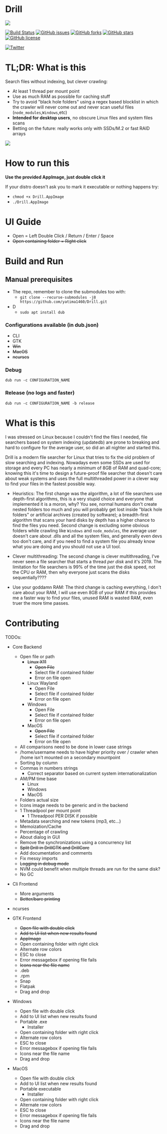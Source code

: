 # Drill

![](https://repository-images.githubusercontent.com/184500340/186b3200-75cb-11e9-9f5b-6dd249573076)

[![Build Status](https://travis-ci.org/yatima1460/Drill.svg?branch=master)](https://travis-ci.org/yatima1460/Drill)
[![GitHub issues](https://img.shields.io/github/issues/yatima1460/Drill.svg)](https://github.com/yatima1460/Drill/issues)
[![GitHub forks](https://img.shields.io/github/forks/yatima1460/Drill.svg)](https://github.com/yatima1460/Drill/network)
[![GitHub stars](https://img.shields.io/github/stars/yatima1460/Drill.svg)](https://github.com/yatima1460/Drill/stargazers)
[![GitHub license](https://img.shields.io/github/license/yatima1460/Drill.svg)](https://github.com/yatima1460/Drill/blob/master/LICENSE)

[![Twitter](https://img.shields.io/twitter/url/https/github.com/yatima1460/Drill.svg?style=social)](https://twitter.com/intent/tweet?text=Wow:&url=https%3A%2F%2Fgithub.com%2Fyatima1460%2FDrill)

# TL;DR: What is this

Search files without indexing, but clever crawling:
- At least 1 thread per mount point
- Use as much RAM as possible for caching stuff
- Try to avoid "black hole folders" using a regex based blocklist in which the crawler will never come out and never scan useful files (`node_modules`,`Windows`,etc)
- **Intended for desktop users**, no obscure Linux files and system files scans
- Betting on the future: really works only with SSDs/M.2 or fast RAID arrays


![](https://raw.githubusercontent.com/yatima1460/Drill/gh-pages/screenshot.png)

# How to run this

**Use the provided AppImage, just double click it**

If your distro doesn't ask you to mark it executable or nothing happens try:
- `chmod +x Drill.AppImage`
- `./Drill.AppImage`

# UI Guide

- Open                    = Left Double Click / Return / Enter / Space
- ~~Open containing folder  = Right click~~



# Build and Run

## Manual prerequisites

- The repo, remember to clone the submodules too with:
    - `git clone --recurse-submodules -j8 https://github.com/yatima1460/Drill.git`
- D
    - `sudo apt install dub`

### Configurations available (in dub.json)

- CLI
- GTK
- ~~Win~~
- ~~MacOS~~
- ~~ncurses~~

### Debug
```
dub run -c CONFIGURATION_NAME
```

### Release (no logs and faster)
```
dub run -c CONFIGURATION_NAME -b release
```

# What is this

I was stressed on Linux because I couldn't find the files I needed, file searchers based on system indexing (updatedb) are prone to breaking and hard to configure for the average user, so did an all nighter and started this.

Drill is a modern file searcher for Linux that tries to fix the old problem of slow searching and indexing.
Nowadays even some SSDs are used for storage and every PC has nearly a minimum of 8GB of RAM and quad-core;
knowing this it's time to design a future-proof file searcher that doesn't care about weak systems and uses the full multithreaded power in a clever way to find your files in the fastest possible way.

* Heuristics:
The first change was the algorithm, a lot of file searchers use depth-first algorithms, this is a very stupid choice and everyone that implemented it is a moron, why? 
You see, normal humans don't create nested folders too much and you will probably get lost inside "black hole folders" or artificial archives (created by software); a breadth-first algorithm that scans your hard disks by depth has a higher chance to find the files you need.
Second change is excluding some obvious folders while crawling like `Windows` and `node_modules`, the average user doesn't care about .dlls and all the system files, and generally even devs too don't care, and if you need to find a system file you already know what you are doing and you should not use a UI tool.

* Clever multithreading: The second change is clever multithreading, I've never seen a file searcher that starts a thread *per disk* and it's 2019. The limitation for file searchers is 99% of the time just the disk speed, not the CPU or RAM, then why everyone just scans the disks sequentially????

* Use your goddamn RAM: The third change is caching everything, I don't care about your RAM, I will use even 8GB of your RAM if this provides me a faster way to find your files, unused RAM is wasted RAM, even truer the more time passes.

# Contributing
TODOs:

- Core Backend
    - Open file or path
        - ~~Linux X11~~
            - ~~Open File~~
            - Select file if contained folder
            - Error on file open
        - Linux Wayland
            - Open File
            - Select file if contained folder
            - Error on file open
        - Windows
            - Open File
            - Select file if contained folder
            - Error on file open
        - MacOS
            - ~~Open File~~
            - Select file if contained folder
            - Error on file open
    - All comparisons need to be done in lower case strings
    - /home/username needs to have higher priority over / crawler when /home isn't mounted on a secondary mountpoint
    - Sorting by column
    - Commas in numbers strings
        - Correct separator based on current system internationalization
    - AM/PM time base
        - Linux
        - Windows
        - MacOS
    - Folders actual size
    - Icons image needs to be generic and in the backend
    - 1 Threadpool per mount point
        - 1 Threadpool PER DISK if possible
    - Metadata searching and new tokens (mp3, etc...)
    - Memoization/Cache
    - Percentage of crawling
    - About dialog in GUI
    - Remove the synchronizations using a concurrency list
    - ~~Split Drill in DrillGTK and DrillCore~~
    - Add documentation and comments
    - Fix messy imports
    - ~~Logging in debug mode~~
    - NVM could benefit when multiple threads are run for the same disk?
    - No GC

- Cli Frontend
    - More arguments
    - ~~Better/bare printing~~

- ncurses

- GTK Frontend
    - ~~Open file with double click~~
    - ~~Add to UI list when new results found~~
    - ~~AppImage~~
    - Open containing folder with right click 
    - Alternate row colors
    - ESC to close
    - Error messagebox if opening file fails
    - ~~Icons near the file name~~
    - .deb
    - .rpm
    - Snap
    - Flatpak
    - Drag and drop

- Windows
    - Open file with double click
    - Add to UI list when new results found
    - Portable .exe
        - Installer
    - Open containing folder with right click 
    - Alternate row colors
    - ESC to close
    - Error messagebox if opening file fails
    - Icons near the file name
    - Drag and drop

- MacOS
    - Open file with double click
    - Add to UI list when new results found
    - Portable executable
        - Installer
    - Open containing folder with right click 
    - Alternate row colors
    - ESC to close
    - Error messagebox if opening file fails
    - Icons near the file name
    - Drag and drop